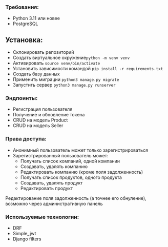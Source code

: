 ### Требования:
- Python 3.11 или новее
- PostgreSQL

## Установка:
- Склонировать репозиторий
- Создать виртуальное окружение```python -m venv venv```
- Активировать ```source venv/bin/activate```
- Установить зависимости командой ```pip install -r requirements.txt```
- Создать базу данных
- Применить миграции ```python3 manage.py migrate```
- Запустить сервер ```python3 manage.py runserver```

### Эндпоинты:
- Регистрация пользователя
- Получение и обновление токена
- CRUD на модель Product
- CRUD на модель Seller

### Права доступа:
- Анонимный пользователь может только зарегистрироваться
- Зарегистрированный пользователь может:
    - Получать список компаний, одной компании
    - Создавать, удалять компанию
    - Редактировать компанию (кроме поля задолженность)
    - Получать список продуктов, одного продукта
    - Создавать, удалять продукт
    - Редактировать продукт

Редактирование поля задолженность (а точнее его обнуление), возможно через административную панель

### Используемые технологии:
- DRF
- Simple_jwt
- Django filters